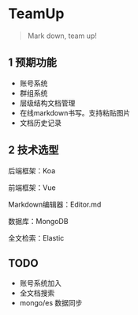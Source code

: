 # TeamUp
> Mark down, team up!

## 1 预期功能
+ 账号系统
+ 群组系统
+ 层级结构文档管理
+ 在线markdown书写。支持粘贴图片
+ 文档历史记录

## 2 技术选型

后端框架：Koa

前端框架：Vue

Markdown编辑器：Editor.md

数据库：MongoDB

全文检索：Elastic

## TODO

+ 账号系统加入
+ 全文档搜索
+ mongo/es 数据同步